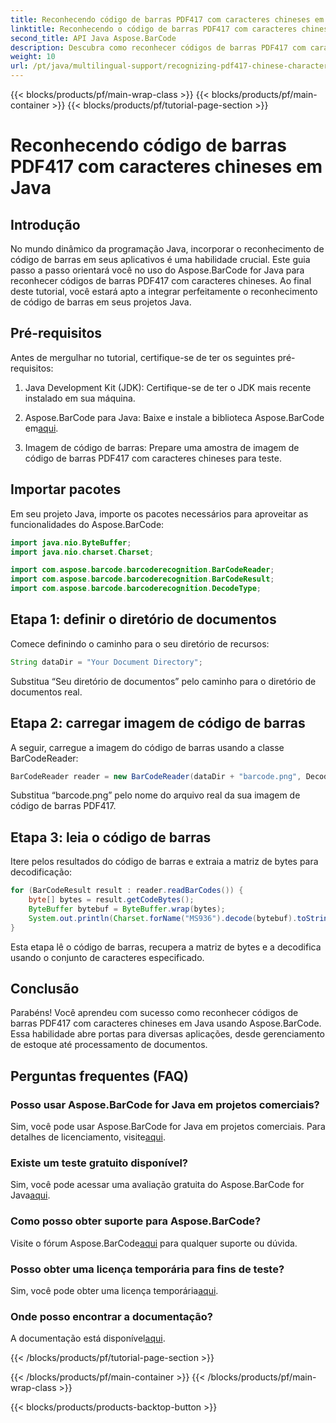 ```yaml
---
title: Reconhecendo código de barras PDF417 com caracteres chineses em Java
linktitle: Reconhecendo o código de barras PDF417 com caracteres chineses
second_title: API Java Aspose.BarCode
description: Descubra como reconhecer códigos de barras PDF417 com caracteres chineses em Java usando Aspose.BarCode. Siga nosso tutorial abrangente para uma integração perfeita.
weight: 10
url: /pt/java/multilingual-support/recognizing-pdf417-chinese-characters/
---
```


{{< blocks/products/pf/main-wrap-class >}}
{{< blocks/products/pf/main-container >}}
{{< blocks/products/pf/tutorial-page-section >}}

# Reconhecendo código de barras PDF417 com caracteres chineses em Java


## Introdução

No mundo dinâmico da programação Java, incorporar o reconhecimento de código de barras em seus aplicativos é uma habilidade crucial. Este guia passo a passo orientará você no uso do Aspose.BarCode for Java para reconhecer códigos de barras PDF417 com caracteres chineses. Ao final deste tutorial, você estará apto a integrar perfeitamente o reconhecimento de código de barras em seus projetos Java.

## Pré-requisitos

Antes de mergulhar no tutorial, certifique-se de ter os seguintes pré-requisitos:

1. Java Development Kit (JDK): Certifique-se de ter o JDK mais recente instalado em sua máquina.

2.  Aspose.BarCode para Java: Baixe e instale a biblioteca Aspose.BarCode em[aqui](https://releases.aspose.com/barcode/java/).

3. Imagem de código de barras: Prepare uma amostra de imagem de código de barras PDF417 com caracteres chineses para teste.

## Importar pacotes

Em seu projeto Java, importe os pacotes necessários para aproveitar as funcionalidades do Aspose.BarCode:

```java
import java.nio.ByteBuffer;
import java.nio.charset.Charset;

import com.aspose.barcode.barcoderecognition.BarCodeReader;
import com.aspose.barcode.barcoderecognition.BarCodeResult;
import com.aspose.barcode.barcoderecognition.DecodeType;
```

## Etapa 1: definir o diretório de documentos

Comece definindo o caminho para o seu diretório de recursos:

```java
String dataDir = "Your Document Directory";
```

Substitua “Seu diretório de documentos” pelo caminho para o diretório de documentos real.

## Etapa 2: carregar imagem de código de barras

A seguir, carregue a imagem do código de barras usando a classe BarCodeReader:

```java
BarCodeReader reader = new BarCodeReader(dataDir + "barcode.png", DecodeType.PDF_417);
```

Substitua “barcode.png” pelo nome do arquivo real da sua imagem de código de barras PDF417.

## Etapa 3: leia o código de barras

Itere pelos resultados do código de barras e extraia a matriz de bytes para decodificação:

```java
for (BarCodeResult result : reader.readBarCodes()) {
    byte[] bytes = result.getCodeBytes();
    ByteBuffer bytebuf = ByteBuffer.wrap(bytes);
    System.out.println(Charset.forName("MS936").decode(bytebuf).toString());
}
```

Esta etapa lê o código de barras, recupera a matriz de bytes e a decodifica usando o conjunto de caracteres especificado.

## Conclusão

Parabéns! Você aprendeu com sucesso como reconhecer códigos de barras PDF417 com caracteres chineses em Java usando Aspose.BarCode. Essa habilidade abre portas para diversas aplicações, desde gerenciamento de estoque até processamento de documentos.

## Perguntas frequentes (FAQ)

### Posso usar Aspose.BarCode for Java em projetos comerciais?
 Sim, você pode usar Aspose.BarCode for Java em projetos comerciais. Para detalhes de licenciamento, visite[aqui](https://purchase.aspose.com/buy).

### Existe um teste gratuito disponível?
 Sim, você pode acessar uma avaliação gratuita do Aspose.BarCode for Java[aqui](https://releases.aspose.com/).

### Como posso obter suporte para Aspose.BarCode?
 Visite o fórum Aspose.BarCode[aqui](https://forum.aspose.com/c/barcode/13) para qualquer suporte ou dúvida.

### Posso obter uma licença temporária para fins de teste?
Sim, você pode obter uma licença temporária[aqui](https://purchase.aspose.com/temporary-license/).

### Onde posso encontrar a documentação?
 A documentação está disponível[aqui](https://reference.aspose.com/barcode/java/).

{{< /blocks/products/pf/tutorial-page-section >}}

{{< /blocks/products/pf/main-container >}}
{{< /blocks/products/pf/main-wrap-class >}}

{{< blocks/products/products-backtop-button >}}
